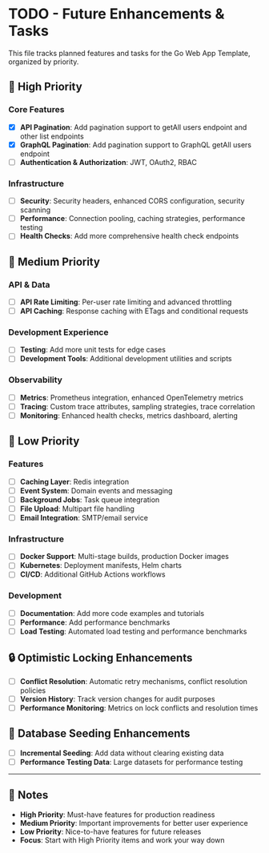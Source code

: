# TODO - Future Enhancements & Tasks

This file tracks planned features and tasks for the Go Web App Template, organized by priority.

## 🚨 High Priority

### Core Features

- [x] **API Pagination**: Add pagination support to getAll users endpoint and other list endpoints
- [x] **GraphQL Pagination**: Add pagination support to GraphQL getAll users endpoint
- [ ] **Authentication & Authorization**: JWT, OAuth2, RBAC

### Infrastructure

- [ ] **Security**: Security headers, enhanced CORS configuration, security scanning
- [ ] **Performance**: Connection pooling, caching strategies, performance testing
- [ ] **Health Checks**: Add more comprehensive health check endpoints

## 🔶 Medium Priority

### API & Data

- [ ] **API Rate Limiting**: Per-user rate limiting and advanced throttling
- [ ] **API Caching**: Response caching with ETags and conditional requests

### Development Experience

- [ ] **Testing**: Add more unit tests for edge cases
- [ ] **Development Tools**: Additional development utilities and scripts

### Observability

- [ ] **Metrics**: Prometheus integration, enhanced OpenTelemetry metrics
- [ ] **Tracing**: Custom trace attributes, sampling strategies, trace correlation
- [ ] **Monitoring**: Enhanced health checks, metrics dashboard, alerting

## 🔵 Low Priority

### Features

- [ ] **Caching Layer**: Redis integration
- [ ] **Event System**: Domain events and messaging
- [ ] **Background Jobs**: Task queue integration
- [ ] **File Upload**: Multipart file handling
- [ ] **Email Integration**: SMTP/email service

### Infrastructure

- [ ] **Docker Support**: Multi-stage builds, production Docker images
- [ ] **Kubernetes**: Deployment manifests, Helm charts
- [ ] **CI/CD**: Additional GitHub Actions workflows

### Development

- [ ] **Documentation**: Add more code examples and tutorials
- [ ] **Performance**: Add performance benchmarks
- [ ] **Load Testing**: Automated load testing and performance benchmarks

## 🔒 Optimistic Locking Enhancements

- [ ] **Conflict Resolution**: Automatic retry mechanisms, conflict resolution policies
- [ ] **Version History**: Track version changes for audit purposes
- [ ] **Performance Monitoring**: Metrics on lock conflicts and resolution times

## 🌱 Database Seeding Enhancements

- [ ] **Incremental Seeding**: Add data without clearing existing data
- [ ] **Performance Testing Data**: Large datasets for performance testing

---

## 📝 Notes

- **High Priority**: Must-have features for production readiness
- **Medium Priority**: Important improvements for better user experience
- **Low Priority**: Nice-to-have features for future releases
- **Focus**: Start with High Priority items and work your way down
